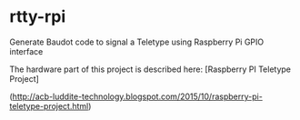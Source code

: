 # rtty-rpi
Generate Baudot code to signal a Teletype using Raspberry Pi GPIO interface

The hardware part of this project is described here:
[Raspberry PI Teletype Project]

(http://acb-luddite-technology.blogspot.com/2015/10/raspberry-pi-teletype-project.html)
